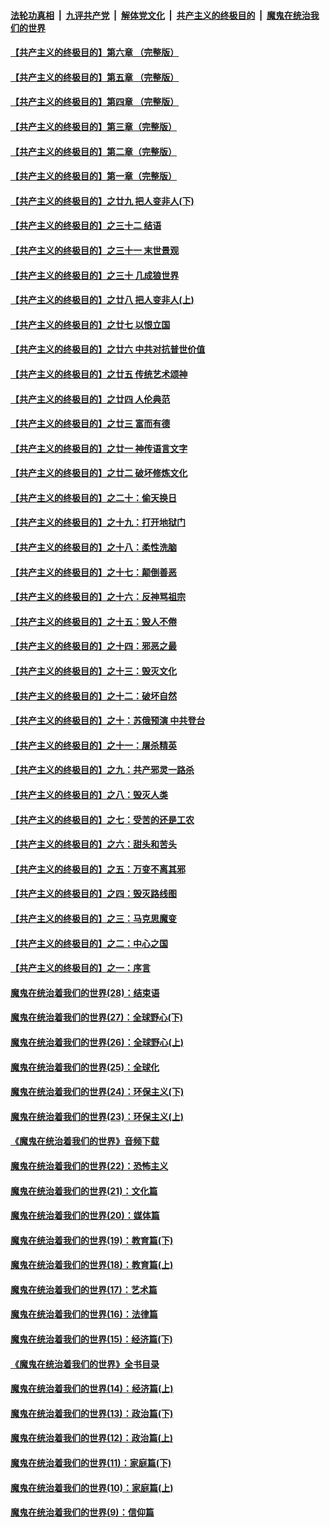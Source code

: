 ####  [法轮功真相](../../../../basic/blob/master/README.md?t=06142131) &nbsp;|&nbsp; [九评共产党](../../../../9ping.md/blob/master/README.md?t=06142131) &nbsp;|&nbsp; [解体党文化](../../../../jtdwh.md/blob/master/README.md?t=06142131)  &nbsp;|&nbsp; [共产主义的终极目的](../../../../gczydzjmd.md/blob/master/README.md?t=06142131) &nbsp;|&nbsp; [魔鬼在统治我们的世界](../../../../mgztzwmdsj.md/blob/master/README.md?t=06142131) 

#### [【共产主义的终极目的】第六章 （完整版）](../pages/nsc422/n11428913.md?t=06142131) 

#### [【共产主义的终极目的】第五章 （完整版）](../pages/nsc422/n11428912.md?t=06142131) 

#### [【共产主义的终极目的】第四章 （完整版）](../pages/nsc422/n11428907.md?t=06142131) 

#### [【共产主义的终极目的】第三章（完整版）](../pages/nsc422/n11428848.md?t=06142131) 

#### [【共产主义的终极目的】第二章（完整版）](../pages/nsc422/n11428831.md?t=06142131) 

#### [【共产主义的终极目的】第一章（完整版）](../pages/nsc422/n11417651.md?t=06142131) 

#### [【共产主义的终极目的】之廿九 把人变非人(下)](../pages/nsc422/n11344140.md?t=06142131) 

#### [【共产主义的终极目的】之三十二 结语](../pages/nsc422/n11360535.md?t=06142131) 

#### [【共产主义的终极目的】之三十一 末世景观](../pages/nsc422/n11351129.md?t=06142131) 

#### [【共产主义的终极目的】之三十 几成狼世界](../pages/nsc422/n11348280.md?t=06142131) 

#### [【共产主义的终极目的】之廿八 把人变非人(上)](../pages/nsc422/n11340492.md?t=06142131) 

#### [【共产主义的终极目的】之廿七 以恨立国](../pages/nsc422/n11336944.md?t=06142131) 

#### [【共产主义的终极目的】之廿六 中共对抗普世价值](../pages/nsc422/n11324785.md?t=06142131) 

#### [【共产主义的终极目的】之廿五 传统艺术颂神](../pages/nsc422/n11296396.md?t=06142131) 

#### [【共产主义的终极目的】之廿四 人伦典范](../pages/nsc422/n11296397.md?t=06142131) 

#### [【共产主义的终极目的】之廿三 富而有德](../pages/nsc422/n11283598.md?t=06142131) 

#### [【共产主义的终极目的】之廿一 神传语言文字](../pages/nsc422/n11263265.md?t=06142131) 

#### [【共产主义的终极目的】之廿二 破坏修炼文化](../pages/nsc422/n11245728.md?t=06142131) 

#### [【共产主义的终极目的】之二十：偷天换日](../pages/nsc422/n11238846.md?t=06142131) 

#### [【共产主义的终极目的】之十九：打开地狱门](../pages/nsc422/n11206376.md?t=06142131) 

#### [【共产主义的终极目的】之十八：柔性洗脑](../pages/nsc422/n11199994.md?t=06142131) 

#### [【共产主义的终极目的】之十七：颠倒善恶](../pages/nsc422/n11179782.md?t=06142131) 

#### [【共产主义的终极目的】之十六：反神骂祖宗](../pages/nsc422/n11166798.md?t=06142131) 

#### [【共产主义的终极目的】之十五：毁人不倦](../pages/nsc422/n11166792.md?t=06142131) 

#### [【共产主义的终极目的】之十四：邪恶之最](../pages/nsc422/n11150249.md?t=06142131) 

#### [【共产主义的终极目的】之十三：毁灭文化](../pages/nsc422/n11135227.md?t=06142131) 

#### [【共产主义的终极目的】之十二：破坏自然](../pages/nsc422/n11135214.md?t=06142131) 

#### [【共产主义的终极目的】之十：苏俄预演 中共登台](../pages/nsc422/n11118424.md?t=06142131) 

#### [【共产主义的终极目的】之十一：屠杀精英](../pages/nsc422/n11118442.md?t=06142131) 

#### [【共产主义的终极目的】之九：共产邪灵一路杀](../pages/nsc422/n11114139.md?t=06142131) 

#### [【共产主义的终极目的】之八：毁灭人类](../pages/nsc422/n11108503.md?t=06142131) 

#### [【共产主义的终极目的】之七：受苦的还是工农](../pages/nsc422/n11101809.md?t=06142131) 

#### [【共产主义的终极目的】之六：甜头和苦头](../pages/nsc422/n11096971.md?t=06142131) 

#### [【共产主义的终极目的】之五：万变不离其邪](../pages/nsc422/n11091285.md?t=06142131) 

#### [【共产主义的终极目的】之四：毁灭路线图](../pages/nsc422/n11086284.md?t=06142131) 

#### [【共产主义的终极目的】之三：马克思魔变](../pages/nsc422/n11061941.md?t=06142131) 

#### [【共产主义的终极目的】之二：中心之国](../pages/nsc422/n11047728.md?t=06142131) 

#### [【共产主义的终极目的】之一：序言](../pages/nsc422/n11086077.md?t=06142131) 

#### [魔鬼在统治着我们的世界(28)：结束语](../pages/nsc422/n10936246.md?t=06142131) 

#### [魔鬼在统治着我们的世界(27)：全球野心(下)](../pages/nsc422/n10928319.md?t=06142131) 

#### [魔鬼在统治着我们的世界(26)：全球野心(上)](../pages/nsc422/n10900318.md?t=06142131) 

#### [魔鬼在统治着我们的世界(25)：全球化](../pages/nsc422/n10788205.md?t=06142131) 

#### [魔鬼在统治着我们的世界(24)：环保主义(下)](../pages/nsc422/n10695307.md?t=06142131) 

#### [魔鬼在统治着我们的世界(23)：环保主义(上)](../pages/nsc422/n10688613.md?t=06142131) 

#### [《魔鬼在统治着我们的世界》音频下载](../pages/nsc422/n10635553.md?t=06142131) 

#### [魔鬼在统治着我们的世界(22)：恐怖主义](../pages/nsc422/n10614727.md?t=06142131) 

#### [魔鬼在统治着我们的世界(21)：文化篇](../pages/nsc422/n10597706.md?t=06142131) 

#### [魔鬼在统治着我们的世界(20)：媒体篇](../pages/nsc422/n10586579.md?t=06142131) 

#### [魔鬼在统治着我们的世界(19)：教育篇(下)](../pages/nsc422/n10564808.md?t=06142131) 

#### [魔鬼在统治着我们的世界(18)：教育篇(上)](../pages/nsc422/n10526970.md?t=06142131) 

#### [魔鬼在统治着我们的世界(17)：艺术篇](../pages/nsc422/n10499093.md?t=06142131) 

#### [魔鬼在统治着我们的世界(16)：法律篇](../pages/nsc422/n10485969.md?t=06142131) 

#### [魔鬼在统治着我们的世界(15)：经济篇(下)](../pages/nsc422/n10469975.md?t=06142131) 

#### [《魔鬼在统治着我们的世界》全书目录](../pages/nsc422/n10464261.md?t=06142131) 

#### [魔鬼在统治着我们的世界(14)：经济篇(上)](../pages/nsc422/n10457370.md?t=06142131) 

#### [魔鬼在统治着我们的世界(13)：政治篇(下)](../pages/nsc422/n10448270.md?t=06142131) 

#### [魔鬼在统治着我们的世界(12)：政治篇(上)](../pages/nsc422/n10444576.md?t=06142131) 

#### [魔鬼在统治着我们的世界(11)：家庭篇(下)](../pages/nsc422/n10440961.md?t=06142131) 

#### [魔鬼在统治着我们的世界(10)：家庭篇(上)](../pages/nsc422/n10435448.md?t=06142131) 

#### [魔鬼在统治着我们的世界(9)：信仰篇](../pages/nsc422/n10432159.md?t=06142131) 

